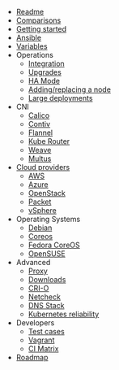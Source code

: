 * [Readme](/)
* [Comparisons](/docs/comparisons.md)
* [Getting started](/docs/getting-started.md)
* [Ansible](docs/ansible.md)
* [Variables](/docs/vars.md)
* Operations
  * [Integration](docs/integration.md)
  * [Upgrades](/docs/upgrades.md)
  * [HA Mode](docs/ha-mode.md)
  * [Adding/replacing a node](docs/nodes.md)
  * [Large deployments](docs/large-deployments.md)
* CNI
  * [Calico](docs/calico.md)
  * [Contiv](docs/contiv.md)
  * [Flannel](docs/flannel.md)
  * [Kube Router](docs/kube-router.md)
  * [Weave](docs/weave.md)
  * [Multus](docs/multus.md)
* [Cloud providers](docs/cloud.md)
  * [AWS](docs/aws.md)
  * [Azure](docs/azure.md)
  * [OpenStack](/docs/openstack.md)
  * [Packet](/docs/packet.md)
  * [vSphere](/docs/vsphere.md)
* Operating Systems
  * [Debian](docs/debian.md)
  * [Coreos](docs/coreos.md)
  * [Fedora CoreOS](docs/fcos.md)  
  * [OpenSUSE](docs/opensuse.md)
* Advanced
  * [Proxy](/docs/proxy.md)
  * [Downloads](docs/downloads.md)
  * [CRI-O](docs/cri-o.md)
  * [Netcheck](docs/netcheck.md)
  * [DNS Stack](docs/dns-stack.md)
  * [Kubernetes reliability](docs/kubernetes-reliability.md)
* Developers
  * [Test cases](docs/test_cases.md)
  * [Vagrant](docs/vagrant.md)
  * [CI Matrix](docs/ci.md)
* [Roadmap](docs/roadmap.md)
